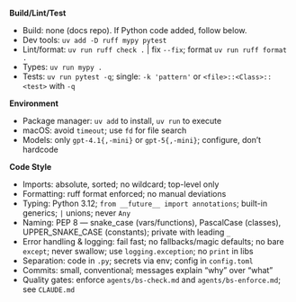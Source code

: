 **Build/Lint/Test**
- Build: none (docs repo). If Python code added, follow below.
- Dev tools: `uv add -D ruff mypy pytest`
- Lint/format: `uv run ruff check .` | fix `--fix`; format `uv run ruff format .`
- Types: `uv run mypy .`
- Tests: `uv run pytest -q`; single: `-k 'pattern'` or `<file>::<Class>::<test>` with `-q`

**Environment**
- Package manager: `uv add` to install, `uv run` to execute
- macOS: avoid `timeout`; use `fd` for file search
- Models: only `gpt-4.1{,-mini}` or `gpt-5{,-mini}`; configure, don’t hardcode

**Code Style**
- Imports: absolute, sorted; no wildcard; top-level only
- Formatting: ruff format enforced; no manual deviations
- Typing: Python 3.12; `from __future__ import annotations`; built-in generics; `|` unions; never `Any`
- Naming: PEP 8 — snake_case (vars/functions), PascalCase (classes), UPPER_SNAKE_CASE (constants); private with leading `_`
- Error handling & logging: fail fast; no fallbacks/magic defaults; no bare `except`; never swallow; use `logging.exception`; no `print` in libs
- Separation: code in `.py`; secrets via env; config in `config.toml`
- Commits: small, conventional; messages explain “why” over “what”
- Quality gates: enforce `agents/bs-check.md` and `agents/bs-enforce.md`; see `CLAUDE.md`